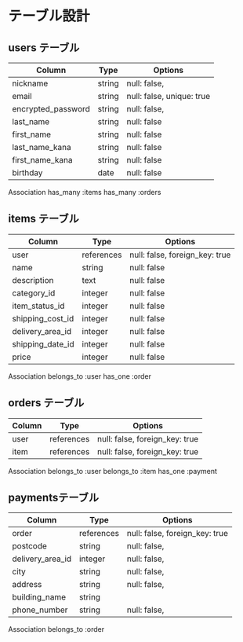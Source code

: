 # テーブル設計

## users テーブル

| Column             | Type   | Options     |
| ------------------ | ------ | ----------- |
| nickname           | string | null: false,|
| email              | string | null: false, unique: true|
| encrypted_password | string | null: false,|
| last_name          | string | null: false |
| first_name         | string | null: false |
| last_name_kana     | string | null: false |
| first_name_kana    | string | null: false |
| birthday           | date   | null: false |

Association
has_many :items
has_many :orders

## items テーブル

| Column           | Type        | Options     |
| ------           | ------      | ----------- |
| user             | references  | null: false, foreign_key: true |
| name             | string      | null: false |
| description      | text        | null: false |
| category_id      | integer     | null: false |
| item_status_id   | integer     | null: false |
| shipping_cost_id | integer     | null: false |
| delivery_area_id | integer     | null: false |
| shipping_date_id | integer     | null: false |
| price            | integer     | null: false |

Association
belongs_to :user
has_one :order
 
## orders テーブル

| Column       | Type       | Options                        |
| ------       | ---------- | ------------------------------ |
| user         | references | null: false, foreign_key: true |
| item         | references | null: false, foreign_key: true |

Association
belongs_to :user
belongs_to :item
has_one :payment

##  paymentsテーブル

| Column         | Type       | Options                        |
| -------        | ---------- | ------------------------------ |
| order          | references | null: false, foreign_key: true |
| postcode       | string     | null: false, |
| delivery_area_id      | integer    | null: false, |
| city           | string     | null: false, |
| address         | string     | null: false, |
| building_name | string     | 
| phone_number   | string     | null: false, |

Association
belongs_to :order